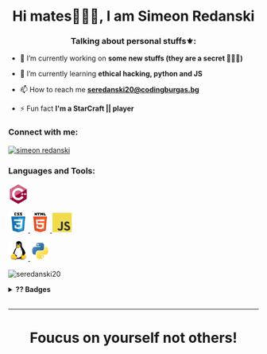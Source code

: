 <h1 align="center">Hi mates👨🏼‍💻, I am Simeon Redanski</h1>
<h3 align="center">Talking about personal stuffs⚜️:</h3>

- 🔭 I’m currently working on **some new stuffs (they are a secret 🕵🏼‍♂️)**

- 🌱 I’m currently learning **ethical hacking, python and JS**

- 📫 How to reach me **seredanski20@codingburgas.bg**

- ⚡ Fun fact **I'm a StarCraft || player**

<h3 align="left">Connect with me:</h3>
<p align="left">
<a href="https://fb.com/simeon redanski" target="blank"><img align="center" src="https://raw.githubusercontent.com/rahuldkjain/github-profile-readme-generator/master/src/images/icons/Social/facebook.svg" alt="simeon redanski" height="30" width="40" /></a>
</p>

<h3 align="left">Languages and Tools:</h3>
<p align="left"> <a href="https://www.w3schools.com/cpp/" target="_blank"> <img src="https://raw.githubusercontent.com/devicons/devicon/master/icons/cplusplus/cplusplus-original.svg" alt="cplusplus" width="40" height="40"/> </a> <a href="https://www.w3schools.com/css/" target="_blank"> 
  
  <img src="https://raw.githubusercontent.com/devicons/devicon/master/icons/css3/css3-original-wordmark.svg" alt="css3" width="40" height="40"/> </a> 
  <a href="https://www.w3.org/html/" target="_blank"> <img src="https://raw.githubusercontent.com/devicons/devicon/master/icons/html5/html5-original-wordmark.svg" alt="html5" width="40" height="40"/> 
  </a> <a href="https://developer.mozilla.org/en-US/docs/Web/JavaScript" target="_blank"> 
  <img src="https://raw.githubusercontent.com/devicons/devicon/master/icons/javascript/javascript-original.svg" alt="javascript" width="40" height="40"/> </a> 
  
  <a href="https://www.linux.org/" target="_blank"> <img src="https://raw.githubusercontent.com/devicons/devicon/master/icons/linux/linux-original.svg" alt="linux" width="40" height="40"/> 
  </a> <a href="https://www.python.org" target="_blank"> <img src="https://raw.githubusercontent.com/devicons/devicon/master/icons/python/python-original.svg" alt="python" width="40" height="40"/> </a> </p>

<p><img align="center" src="https://github-readme-stats.vercel.app/api/top-langs?username=seredanski20&show_icons=true&locale=en&layout=compact" alt="seredanski20" /></p>
<details>
  <summary><b>?? Badges</b></summary>

<code><a href ="http://www.credly.com/badges/41931c0f-5be8-4e13-b3fa-82f0defd1957"><img align="left" alt="Excel" width="200px" src="https://images.credly.com/size/110x110/images/d0790dc7-5127-4262-a492-1b60030b0114/MOS_Excel.png" ></a></code>
  
  <code><a href =""><img align="left" alt="Word Office 2016" width="200px" src="<details>
  <summary><b>?? Badges</b></summary>

<code><a href ="https://images.credly.com/size/680x680/images/7cd0e3ab-f934-4a49-9c30-d1e50fc58195/MTA-Introduction_to_Programming_Using_HTML_and_CSS.png"><img align="left" alt="MTA: Introduction to Programming using HTML and CSS" width="200px" src="https://www.certiport.com/Portal/DesktopDefault.aspx?roleid=1" ></a></code>
  
  <code><a href ="https://www.certiport.com/Portal/DesktopDefault.aspx?roleid=1"><img align="left" alt="Word Office 2016" width="200px" src="https://images.credly.com/size/680x680/images/fd092703-61db-4e9f-9c7c-2211d44ca87d/MOS_Word.png" ></a></code>
</details>  

<br>
  <hr>
<div align="center">

# < Good Luck >

</div>" ></a></code>
</details>  

<br>
  <hr>
<div align="center">

# Foucus on yourself not others!

</div>
